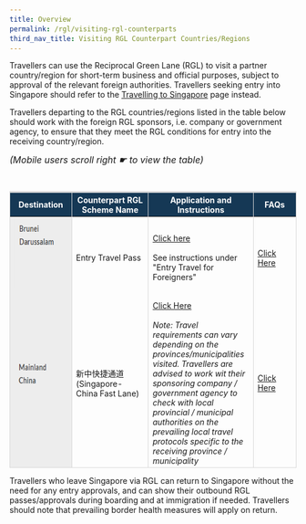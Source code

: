 ```yaml
---
title: Overview
permalink: /rgl/visiting-rgl-counterparts
third_nav_title: Visiting RGL Counterpart Countries/Regions
---
```


Travellers can use the Reciprocal Green Lane (RGL) to visit a partner country/region for short-term business and official purposes, subject to approval of the relevant foreign authorities. Travellers seeking entry into Singapore should refer to the <a href="/arriving/overview" target="_bank">Travelling to Singapore</a> page instead. 

Travellers departing to the RGL countries/regions listed in the table below should work with the foreign RGL sponsors, i.e. company or government agency, to ensure that they meet the RGL conditions for entry into the receiving country/region.

<i style="font-size:16px;">(Mobile users scroll right ☛ to view the table)</i>
<table>
<thead>
  <tr>
    <th style="border-top:3px solid #D8D8D8; border-left:1px solid #D8D8D8; border-right:1px solid #D8D8D8; color:white; background-color:#153855; width:150px;"><b>Destination</b></th>
    <th style="border-top:3px solid #D8D8D8; border-left:1px solid #D8D8D8; border-right:1px solid #D8D8D8; color:white; background-color:#153855; width:250px"><b>Counterpart RGL Scheme Name</b></th>
    <th style="border-top:3px solid #D8D8D8; border-left:1px solid #D8D8D8; border-right:1px solid #D8D8D8; color:white; background-color:#153855; width:200px;"><b>Application and Instructions</b></th>
     <th style="border-top:3px solid #D8D8D8; border-left:1px solid #D8D8D8; border-right:1px solid #D8D8D8; color:white; background-color:#153855;width:150px;"><b>FAQs</b></th>
  </tr>
</thead>
<tbody>
	<tr>
    <td style="border-left:1px solid #D8D8D8; border-right:1px solid #D8D8D8; background-color:#EDEDED"><img src="/images/BD.png" width="124" height="123"></td>
      <td style="text-align:left;border-right:1px solid #D8D8D8;padding-top:15px;">Entry Travel Pass</td>
      <td style="text-align:left;border-right:1px solid #D8D8D8;padding-top:15px;"><a href="http://www.pmo.gov.bn/travelportal/Home.aspx" target="_blank">Click here</a><br><br>See instructions under "Entry Travel for Foreigners"</td>
      <td style="text-align:left;border-right:1px solid #D8D8D8;padding-top:15px;"><a href="/rgl/outbound/faq#faq-outbound-brunei" target="_blank">Click Here</a></td>
  </tr>
  <tr>
    <td style="border-left:1px solid #D8D8D8; border-right:1px solid #D8D8D8; border-bottom:1px solid #D8D8D8; background-color:#EDEDED;"><img src="/images/MC.png" width="124" height="70"></td>
      <td style="text-align:left;border-right:1px solid #D8D8D8; border-bottom:1px solid #D8D8D8;padding-top:15px;">新中快捷通道 (Singapore-China Fast Lane)</td>
      <td style="text-align:left;border-right:1px solid #D8D8D8; border-bottom:1px solid #D8D8D8;padding-top:15px;"><a href="http://sg.china-embassy.gov.cn/eng/lsfw/fhqz/202006/t20200614_1968285.htm" target="_blank">Click Here</a><br><br><i>Note: Travel requirements can vary depending on the provinces/municipalities visited. Travellers are advised to work wit their sponsoring company / government agency to check with local provincial / municipal authorities on the prevailing local travel protocols specific to the receiving province / municipality</i></td>
      <td style="text-align:left;border-right:1px solid #D8D8D8;border-bottom:1px solid #D8D8D8;padding-top:15px;"><a href="/rgl/outbound/faq#faq-outbound-china" target="_blank">Click Here</a></td>
  </tr>
  </tbody>
  </table>
  
Travellers who leave Singapore via RGL can return to Singapore without the need for any entry approvals, and can show their outbound RGL passes/approvals during boarding and at immigration if needed. Travellers should note that prevailing border health measures will apply on return. 
